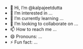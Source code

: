 - 👋 Hi, I’m @kalpajeetdutta
- 👀 I’m interested in ...
- 🌱 I’m currently learning ...
- 💞️ I’m looking to collaborate on ...
- 📫 How to reach me ...
- 😄 Pronouns: ...
- ⚡ Fun fact: ...

<!---
kalpajeetdutta/kalpajeetdutta is a ✨ special ✨ repository because its `README.md` (this file) appears on your GitHub profile.
You can click the Preview link to take a look at your changes.
--->
